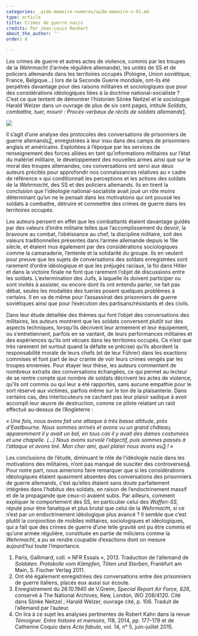 ```yaml
---
categories: _aide-memoire-numeros/aide-memoire-n-91.md
type: article
title: Crimes de guerre nazis
credits: Par Jean-Louis Rouhart
about_the_author: ''
order: 8

---
```

Les crimes de guerre et autres actes de violence, commis par les troupes de la _Wehrmacht_ (l’armée régulière allemande), les unités de SS et de policiers allemands dans les territoires occupés (Pologne, Union soviétique, France, Belgique…) lors de la Seconde Guerre mondiale, ont-ils été perpétrés davantage pour des raisons militaires et sociologiques que pour des considérations idéologiques liées à la doctrine national-socialiste ? C’est ce que tentent de démontrer l’historien Sönke Neitzel et le sociologue Harald Welzer dans un ouvrage de plus de six cent pages, intitulé _Soldats, combattre, tuer, mourir : Procès-verbaux de récits de soldats allemands_[1](#footnote-1).

![](https://www.territoires-memoire.be/assets/uploads/AM91_p.10_Rouhart.jpg)

Il s’agit d’une analyse des protocoles des conversations de prisonniers de guerre allemands[2](#footnote-2), enregistrées à leur insu dans des camps de prisonniers anglais et américains. Exploitées à l’époque par les services de renseignement des forces alliées en tant qu’informations militaires sur l’état du matériel militaire, le développement des nouvelles armes ainsi que sur le moral des troupes allemandes, ces conversations ont servi aux deux auteurs précités pour approfondir nos connaissances relatives au « cadre de référence » qui conditionnait les perceptions et les actions des soldats de la _Wehrmacht_, des SS et des policiers allemands. Ils en tirent la conclusion que l’idéologie national-socialiste avait joué un rôle moins déterminant qu’on ne le pensait dans les motivations qui ont poussé les soldats à combattre, détruire et commettre des crimes de guerre dans les territoires occupés.

Les auteurs pensent en effet que les combattants étaient davantage guidés par des valeurs d’ordre militaire telles que l’accomplissement du devoir, la bravoure au combat, l’obéissance au chef, la discipline militaire, soit des valeurs traditionnelles présentes dans l’armée allemande depuis le 19e siècle, et étaient mus également par des considérations sociologiques comme la camaraderie, l’entente et la solidarité du groupe. Ils en veulent pour preuve que les sujets de conversations des soldats enregistrées sont rarement d’ordre idéologique et que les préjugés raciaux, la foi dans Hitler et dans la victoire finale ne font que rarement l’objet de discussions entre les soldats. L’extermination des Juifs, à laquelle ils doivent participer ou sont invités à assister, ou encore dont ils ont entendu parler, ne fait pas débat, seules les modalités des tueries posent quelques problèmes à certains. Il en va de même pour l’assassinat des prisonniers de guerre soviétiques ainsi que pour l’exécution des partisans/résistants et des civils.

Dans leur étude détaillée des thèmes qui font l’objet des conversations des militaires, les auteurs montrent que les soldats conversent plutôt sur des aspects techniques, lorsqu’ils décrivent leur armement et leur équipement, ou s’entretiennent, parfois en se vantant, de leurs performances militaires et des expériences qu’ils ont vécues dans les territoires occupés. Ce n’est que très rarement (et surtout quand la défaite se précise) qu’ils abordent la responsabilité morale de leurs chefs (et de leur Führer) dans les exactions commises et font part de leur crainte de voir leurs crimes vengés par les troupes ennemies. Pour étayer leur thèse, les auteurs commentent de nombreux extraits des conversations échangées, ce qui permet au lecteur de se rentre compte que nombre de soldats décrivent les actes de violence, qu’ils ont commis ou qui leur a été rapportés, sans aucune empathie pour le sort réservé aux victimes, parfois même sur le ton de la plaisanterie. Dans certains cas, des interlocuteurs ne cachent pas leur plaisir sadique à avoir accompli leur œuvre de destruction, comme ce pilote relatant un raid effectué au-dessus de l’Angleterre :

_« Une fois, nous avons fait une attaque à très basse altitude, près d’Eastbourne. Nous sommes arrivés et avons vu un grand château, apparemment il y avait un bal, en tous cas il y avait des dames costumées et une chapelle. (…) Nous avons survolé l’objectif, puis sommes passés à l’attaque et avons tiré. Mon cher ami, quel plaisir nous avons eu_[_3_](#footnote-3) _! »_

Les conclusions de l’étude, diminuant le rôle de l’idéologie nazie dans les motivations des militaires, n’ont pas manqué de susciter des controverses[4](#footnote-4). Pour notre part, nous aimerions faire remarquer que si les considérations idéologiques étaient quasiment absentes des conversations des prisonniers de guerre allemands, c’est qu’elles étaient sans doute parfaitement intégrées dans l’_habitus_ des soldats, en raison de l’endoctrinement massif et de la propagande que ceux-ci avaient subis. Par ailleurs, comment expliquer le comportement des SS, en particulier celui des _Waffen-SS_, réputé pour être fanatique et plus brutal que celui de la _Wehrmacht_, si ce n’est par un endoctrinement idéologique plus avancé ? Il semble que c’est plutôt la conjonction de mobiles militaires, sociologiques et idéologiques, qui a fait que des crimes de guerre d’une telle gravité ont pu être commis et qu’une armée régulière, constituée en partie de miliciens comme la _Wehrmacht_, a pu se rendre coupable d’exactions dont on mesure aujourd’hui toute l’importance.

1. Paris, Gallimard, coll. « NFR Essais », 2013. Traduction de l’allemand de _Soldaten. Protokolle vom Kämpfen, Töten und Sterben_, Frankfurt am Main, S. Fischer Verlag 2011.
2. Ont été également enregistrées des conversations entre des prisonniers de guerre italiens, placés eux aussi sur écoute.
3. Enregistrement du 26.10.1940 de V.Greim, _Special Report Air Force, 828_, conservé à The National Archives, Kew, London, WO 208/4120. Cité dans Sönke Neitzel ; Harald Welzer, ouvrage cité, p. 106. Traduit de l’allemand par l’auteur.
4. On lira à ce sujet les analyses pertinentes de Robert Kahn dans la revue _Témoigner. Entre histoire et mémoire_, 118, 2014, pp. 177-179 et de Catherine Coquio dans _Acta fabula_, vol. 14, n° 5, juin-juillet 2015.